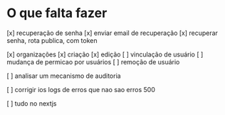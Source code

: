 # O que falta fazer

[x] recuperação de senha
  [x] enviar email de recuperação
  [x] recuperar senha, rota publica, com token

[x] organizações
  [x] criação
  [x] edição
  [ ] vinculação de usuário
    [ ] mudança de permicao por usuários
    [ ] remoção de usuário


[ ] analisar um mecanismo de auditoria

[ ] corrigir ios logs de erros que nao sao erros 500

[ ] tudo no nextjs